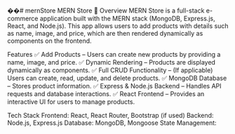 ��#   m e r n S t o r e 
MERN Store 🛒
Overview
MERN Store is a full-stack e-commerce application built with the MERN stack (MongoDB, Express.js, React, and Node.js). This app allows users to add products with details such as name, image, and price, which are then rendered dynamically as components on the frontend.

Features
✅ Add Products – Users can create new products by providing a name, image, and price.
✅ Dynamic Rendering – Products are displayed dynamically as components.
✅ Full CRUD Functionality – (If applicable) Users can create, read, update, and delete products.
✅ MongoDB Database – Stores product information.
✅ Express & Node.js Backend – Handles API requests and database interactions.
✅ React Frontend – Provides an interactive UI for users to manage products.

Tech Stack
Frontend: React, React Router, Bootstrap (if used)
Backend: Node.js, Express.js
Database: MongoDB, Mongoose
State Management: 
 
 
